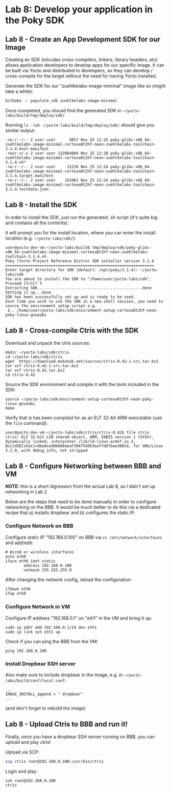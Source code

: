# Lab 8: Develop your application in the Poky SDK

## Lab 8 - Create an App Development SDK for our Image

Creating an SDK (inlcudes cross-compilers, linkers, library headers, etc) allows application developers to develop apps for our specific image. It can be built via Yocto and distributed to developers, so they can develop / cross-compile for the target without the need for having Yocto installed.

Generate the SDK for our "zuehlkelabs-image-minimal" image like so (might take a while):
```bash
bitbake -c populate_sdk zuehlkelabs-image-minimal
```

Once completed, you should find the generated SDK in `~/yocto-labs/build/tmp/deploy/sdk/`

Running `ls -lah ~/yocto-labs/build/tmp/deploy/sdk/` should give you similar output:
```
-rw-r--r-- 2 user user      8857 Nov 25 12:25 poky-glibc-x86_64-zuehlkelabs-image-minimal-cortexa8t2hf-neon-zuehlkelabs-toolchain-3.1.4.host.manifest
-rwxr-xr-x 2 user user 132064884 Nov 25 12:28 poky-glibc-x86_64-zuehlkelabs-image-minimal-cortexa8t2hf-neon-zuehlkelabs-toolchain-3.1.4.sh*
-rw-r--r-- 2 user user     21226 Nov 25 12:24 poky-glibc-x86_64-zuehlkelabs-image-minimal-cortexa8t2hf-neon-zuehlkelabs-toolchain-3.1.4.target.manifest
-rw-r--r-- 2 user user    243461 Nov 25 12:24 poky-glibc-x86_64-zuehlkelabs-image-minimal-cortexa8t2hf-neon-zuehlkelabs-toolchain-3.1.4.testdata.json
```

## Lab 8 - Install the SDK

In order to install the SDK, just run the generated .sh script (it's quite big and contains all the contents).

It will prompt you for the install location, where you can enter the install location (e.g. `~/yocto-labs/sdk/`):
```
user@yocto-dev-vm:~/yocto-labs/build$ tmp/deploy/sdk/poky-glibc-x86_64-zuehlkelabs-image-minimal-cortexa8t2hf-neon-zuehlkelabs-toolchain-3.1.4.sh 
Poky (Yocto Project Reference Distro) SDK installer version 3.1.4
=================================================================
Enter target directory for SDK (default: /opt/poky/3.1.4): ~/yocto-labs/sdk
You are about to install the SDK to "/home/user/yocto-labs/sdk". Proceed [Y/n]? Y
Extracting SDK..............................................done
Setting it up...done
SDK has been successfully set up and is ready to be used.
Each time you wish to use the SDK in a new shell session, you need to source the environment setup script e.g.
 $ . /home/user/yocto-labs/sdk/environment-setup-cortexa8t2hf-neon-poky-linux-gnueabi
```

## Lab 8 - Cross-compile Ctris with the SDK

Download and unpack the ctris sources:
```
mkdir ~/yocto-labs/sdk/ctris
cd ~/yocto-labs/sdk/ctris
wget  https://download.mobatek.net/sources/ctris-0.42-1-src.tar.bz2
tar xvf ctris-0.42-1-src.tar.bz2
tar xvf ctris-0.42.tar.bz2
cd ctris-0.42
```

Source the SDK environment and compile it with the tools included in the SDK:
```
source ~/yocto-labs/sdk/environment-setup-cortexa8t2hf-neon-poky-linux-gnueabi
make
```

Verify that is has been compiled for as an ELF 32-bit ARM executable (use the `file` command):
```
user@yocto-dev-vm:~/yocto-labs/sdk/ctris/ctris-0.42$ file ctris
ctris: ELF 32-bit LSB shared object, ARM, EABI5 version 1 (SYSV), dynamically linked, interpreter /lib/ld-linux-armhf.so.3, BuildID[sha1]=dbe8ceddb6864eaf394754953eaf7d67bee30014, for GNU/Linux 3.2.0, with debug_info, not stripped
```

## Lab 8 - Configure Networking between BBB and VM

**NOTE:** this is a short digression from the actual Lab 8, as I didn't set up networking in Lab 2

Below are the steps that need to be done manually in order to configure networking on the BBB.
It would be much better to do this via a dedicated recipe that a) installs dropbear and b) configures the static IP.

### Configure Network on BBB

Configure static IP "192.168.0.100" on BBB via `vi /etc/network/interfaces` and add/edit:
```
# Wired or wireless interfaces
auto eth0
iface eth0 inet static
        address 192.168.0.100
        netmask 255.255.255.0
```

After changing the network config, reload the configuration:
```bash
ifdown eth0
ifup eth0
```

### Configure Network in VM

Configure IP address "192.168.0.1" on "eth1" in the VM and bring it up:
```
sudo ip addr add 192.168.0.1/24 dev eth1
sudo ip link set eth1 up
```

Check if you can ping the BBB from the VM:
```
ping 192.168.0.100
```

### Install Dropbear SSH server

Also make sure to include dropbear in the image, e.g. in `~/yocto-labs/build/conf/local.conf`:
```
...
IMAGE_INSTALL_append = " dropbear"
...
```

(and don't forget to rebuild the image)


## Lab 8 - Upload Ctris to BBB and run it!

Finally, once you have a dropbear SSH server running on BBB, you can upload and play ctris!

Upload via SCP:
```bash
scp ctris root@192.168.0.100:/usr/bin/ctris
```

Login and play:
```
ssh root@192.168.0.100
ctris
```
